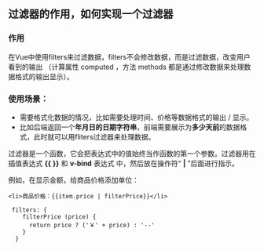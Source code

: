 ## 过滤器的作用，如何实现一个过滤器
### 作用
在Vue中使用filters来过滤数据，filters不会修改数据，而是过滤数据，改变用户看到的输出
（计算属性 computed ，方法 methods 都是通过修改数据来处理数据格式的输出显示）。
### 使用场景：
+ 需要格式化数据的情况，比如需要处理时间、价格等数据格式的输出 / 显示。
+ 比如后端返回一个**年月日的日期字符串**，前端需要展示为**多少天前**的数据格式，此时就可以用fliters过滤器来处理数据。

过滤器是一个函数，它会把表达式中的值始终当作函数的第一个参数。过滤器用在插值表达式 **{{ }}** 和 **v-bind** 表达式 中，然后放在操作符“ **|** ”后面进行指示。

例如，在显示金额，给商品价格添加单位：
```
<li>商品价格：{{item.price | filterPrice}}</li>

 filters: {
    filterPrice (price) {
      return price ? ('￥' + price) : '--'
    }
  }
```
